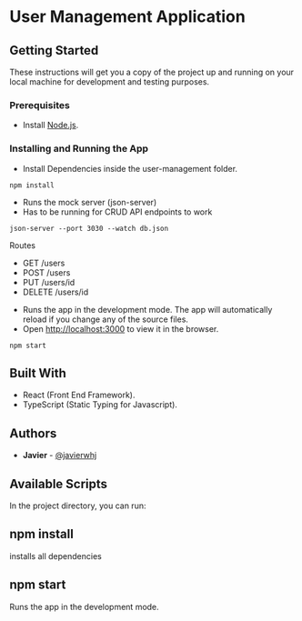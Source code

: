 # User Management Application

## Getting Started

These instructions will get you a copy of the project up and running on your local machine for development and testing purposes.

### Prerequisites

- Install [Node.js](https://nodejs.org/en/).

### Installing and Running the App

- Install Dependencies inside the user-management folder.

```
npm install
```

- Runs the mock server (json-server)
- Has to be running for CRUD API endpoints to work

```
json-server --port 3030 --watch db.json
```

Routes
* GET /users
* POST /users
* PUT /users/id
* DELETE /users/id

- Runs the app in the development mode. The app will automatically reload if you change any of the source files.
- Open [http://localhost:3000](http://localhost:3000) to view it in the browser.

```
npm start
```

## Built With

- React (Front End Framework).
- TypeScript (Static Typing for Javascript).

## Authors

- **Javier** - [@javierwhj](https://github.com/javierwhj)


## Available Scripts

In the project directory, you can run:


## npm install

installs all dependencies

## npm start

Runs the app in the development mode.<br />
